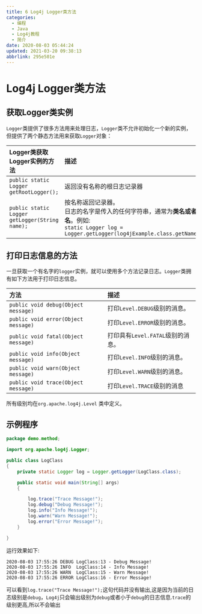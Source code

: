 ```yaml
---
title: 6 Log4j Logger类方法
categories: 
  - 编程
  - Java
  - Log4j教程
  - 简介
date: 2020-08-03 05:44:24
updated: 2021-03-20 09:38:13
abbrlink: 295e501e
---
```

# Log4j Logger类方法
## 获取Logger类实例
`Logger`类提供了很多方法用来处理日志，`Logger`类不允许初始化一个新的实例，但提供了两个静态方法用来获取`Logger`对象：

|Logger类获取Logger实例的方法|描述|
|:---|:---|
|`public static Logger getRootLogger();`|返回没有名称的根日志记录器|
|`public static Logger getLogger(String name);`|按名称返回记录器。<br>日志的名字是传入的任何字符串，通常为**类名或者包名**。例如:<br>`static Logger log = Logger.getLogger(log4jExample.class.getName());`|

## 打印日志信息的方法
一旦获取一个有名字的`logger`实例，就可以使用多个方法记录日志。`Logger`类拥有如下方法用于打印日志信息。

|方法|描述|
|:---|:---|
|`public void debug(Object message)`|打印`Level.DEBUG`级别的消息。|
|`public void error(Object message)`|打印`Level.ERROR`级别的消息。|
|`public void fatal(Object message)`|打印具有`Level.FATAL`级别的消息。|
|`public void info(Object message)`|打印`Level.INFO`级别的消息。|
|`public void warn(Object message)`|打印`Level.WARN`级别的消息。|
|`public void trace(Object message)`|打印`Level.TRACE`级别的消息|

所有级别均在`org.apache.log4j.Level` 类中定义。

## 示例程序
```java /Log4jDemo/src/demo/method/LoggerMethodTest.java
package demo.method;

import org.apache.log4j.Logger;

public class LogClass
{
    private static Logger log = Logger.getLogger(LogClass.class);

    public static void main(String[] args)
    {

        log.trace("Trace Message!");
        log.debug("Debug Message!");
        log.info("Info Message!");
        log.warn("Warn Message!");
        log.error("Error Message!");
    }

}
```
运行效果如下:
```
2020-08-03 17:55:26 DEBUG LogClass:13 - Debug Message!
2020-08-03 17:55:26 INFO  LogClass:14 - Info Message!
2020-08-03 17:55:26 WARN  LogClass:15 - Warn Message!
2020-08-03 17:55:26 ERROR LogClass:16 - Error Message!

```
可以看到`log.trace("Trace Message!");`这句代码并没有输出,这是因为当前的日志级别是`debug`，`Log4j`只会输出级别为`debug`或者小于`debug`的日志信息.`trace`的级别更高,所以不会输出
